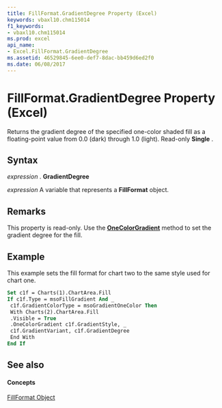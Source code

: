 ```yaml
---
title: FillFormat.GradientDegree Property (Excel)
keywords: vbaxl10.chm115014
f1_keywords:
- vbaxl10.chm115014
ms.prod: excel
api_name:
- Excel.FillFormat.GradientDegree
ms.assetid: 46529845-6ee0-def7-8dac-bb459d6ed2f0
ms.date: 06/08/2017
---
```



# FillFormat.GradientDegree Property (Excel)

Returns the gradient degree of the specified one-color shaded fill as a floating-point value from 0.0 (dark) through 1.0 (light). Read-only  **Single** .


## Syntax

 _expression_ . **GradientDegree**

 _expression_ A variable that represents a **FillFormat** object.


## Remarks

This property is read-only. Use the  **[OneColorGradient](Excel.FillFormat.OneColorGradient.md)** method to set the gradient degree for the fill.


## Example

This example sets the fill format for chart two to the same style used for chart one.


```vb
Set c1f = Charts(1).ChartArea.Fill 
If c1f.Type = msoFillGradient And _ 
 c1f.GradientColorType = msoGradientOneColor Then 
 With Charts(2).ChartArea.Fill 
 .Visible = True 
 .OneColorGradient c1f.GradientStyle, _ 
 c1f.GradientVariant, c1f.GradientDegree 
 End With 
End If
```


## See also


#### Concepts


[FillFormat Object](Excel.FillFormat.md)

